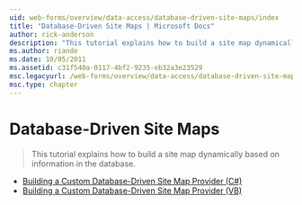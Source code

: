```yaml
---
uid: web-forms/overview/data-access/database-driven-site-maps/index
title: "Database-Driven Site Maps | Microsoft Docs"
author: rick-anderson
description: "This tutorial explains how to build a site map dynamically based on information in the database."
ms.author: riande
ms.date: 10/05/2011
ms.assetid: c31f540a-0117-4bf2-9235-eb32a3e23529
msc.legacyurl: /web-forms/overview/data-access/database-driven-site-maps
msc.type: chapter
---
```

# Database-Driven Site Maps

> This tutorial explains how to build a site map dynamically based on information in the database.

- [Building a Custom Database-Driven Site Map Provider (C#)](building-a-custom-database-driven-site-map-provider-cs.md)
- [Building a Custom Database-Driven Site Map Provider (VB)](building-a-custom-database-driven-site-map-provider-vb.md)
